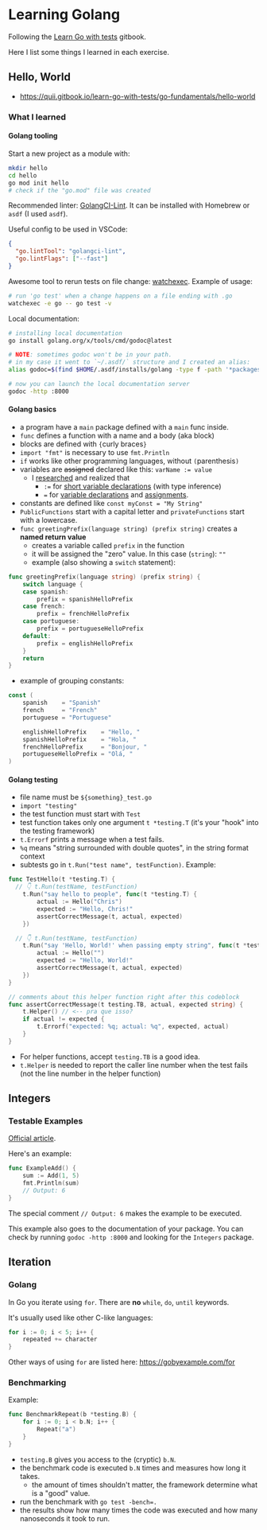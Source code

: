 # Learning Golang

Following the [Learn Go with tests](https://quii.gitbook.io/learn-go-with-tests/) gitbook.

Here I list some things I learned in each exercise.

## Hello, World

- <https://quii.gitbook.io/learn-go-with-tests/go-fundamentals/hello-world>

### What I learned

#### Golang tooling

Start a new project as a module with:

```bash
mkdir hello
cd hello
go mod init hello
# check if the "go.mod" file was created
```

Recommended linter: [GolangCI-Lint](https://golangci-lint.run/). It can be installed with Homebrew or `asdf` (I used `asdf`).

Useful config to be used in VSCode:

```json
{
  "go.lintTool": "golangci-lint",
  "go.lintFlags": ["--fast"]
}
```

Awesome tool to rerun tests on file change: [watchexec](https://github.com/watchexec/watchexec). Example of usage:

```bash
# run 'go test' when a change happens on a file ending with .go
watchexec -e go -- go test -v
```

Local documentation:

```bash
# installing local documentation
go install golang.org/x/tools/cmd/godoc@latest

# NOTE: sometimes godoc won't be in your path.
# in my case it went to `~/.asdf/` structure and I created an alias:
alias godoc=$(find $HOME/.asdf/installs/golang -type f -path '*packages/bin/godoc')

# now you can launch the local documentation server
godoc -http :8000
```

#### Golang basics

- a program have a `main` package defined with a `main` func inside.
- `func` defines a function with a name and a body (aka block)
- blocks are defined with `{`curly braces`}`
- `import "fmt"` is necessary to use `fmt.Println`
- `if` works like other programming languages, without `(`parenthesis`)`
- variables are ~~assigned~~ declared like this: `varName := value`
  - I [researched](https://stackoverflow.com/a/36513229/6354514) and realized that
    - `:=` for [short variable declarations](https://go.dev/ref/spec#Short_variable_declarations) (with type inference)
    - `=` for [variable declarations](https://go.dev/ref/spec#Variable_declarations) and [assignments](https://go.dev/ref/spec#Assignment_statements).
- constants are defined like `const myConst = "My String"`
- `PublicFunctions` start with a capital letter and `privateFunctions` start with a lowercase.
- `func greetingPrefix(language string) (prefix string)` creates a **named return value**
  - creates a variable called `prefix` in the function
  - it will be assigned the "zero" value. In this case (`string`): `""`
  - example (also showing a `switch` statement):

```go
func greetingPrefix(language string) (prefix string) {
	switch language {
	case spanish:
		prefix = spanishHelloPrefix
	case french:
		prefix = frenchHelloPrefix
	case portuguese:
		prefix = portugueseHelloPrefix
	default:
		prefix = englishHelloPrefix
	}
	return
}
```

- example of grouping constants:

```go
const (
	spanish    = "Spanish"
	french     = "French"
	portuguese = "Portuguese"

	englishHelloPrefix    = "Hello, "
	spanishHelloPrefix    = "Hola, "
	frenchHelloPrefix     = "Bonjour, "
	portugueseHelloPrefix = "Olá, "
)
```

#### Golang testing

- file name must be `${something}_test.go`
- `import "testing"`
- the test function must start with `Test`
- test function takes only one argument `t *testing.T` (it's your "hook" into the testing framework)
- `t.Errorf` prints a message when a test fails.
- `%q` means "string surrounded with double quotes", in the string format context
- subtests go in `t.Run("test name", testFunction)`. Example:

```go
func TestHello(t *testing.T) {
  // 👇 t.Run(testName, testFunction)
	t.Run("say hello to people", func(t *testing.T) {
		actual := Hello("Chris")
		expected := "Hello, Chris!"
		assertCorrectMessage(t, actual, expected)
	})

  // 👇 t.Run(testName, testFunction)
	t.Run("say 'Hello, World!' when passing empty string", func(t *testing.T) {
		actual := Hello("")
		expected := "Hello, World!"
		assertCorrectMessage(t, actual, expected)
	})
}

// comments about this helper function right after this codeblock
func assertCorrectMessage(t testing.TB, actual, expected string) {
	t.Helper() // <-- pra que isso?
	if actual != expected {
		t.Errorf("expected: %q; actual: %q", expected, actual)
	}
}
```

- For helper functions, accept `testing.TB` is a good idea.
- `t.Helper` is needed to report the caller line number when the test fails
  (not the line number in the helper function)

## Integers

### Testable Examples

[Official article](https://go.dev/blog/examples).

Here's an example:

```go
func ExampleAdd() {
	sum := Add(1, 5)
	fmt.Println(sum)
	// Output: 6
}
```

The special comment `// Output: 6` makes the example to be executed.

This example also goes to the documentation of your package. You can check by
running `godoc -http :8000` and looking for the `Integers` package.

## Iteration

### Golang

In Go you iterate using `for`. There are **no** `while`, `do`, `until` keywords.

It's usually used like other C-like languages:

```go
for i := 0; i < 5; i++ {
	repeated += character
}
```

Other ways of using `for` are listed here: <https://gobyexample.com/for>

### Benchmarking

Example:

```go
func BenchmarkRepeat(b *testing.B) {
	for i := 0; i < b.N; i++ {
		Repeat("a")
	}
}
```

- `testing.B` gives you access to the (cryptic) `b.N`.
- the benchmark code is executed `b.N` times and measures how long it takes.
  - the amount of times shouldn't matter, the framework determine what is a "good" value.
- run the benchmark with `go test -bench=.`
- the results show how many times the code was executed and how many nanoseconds it took to run.

